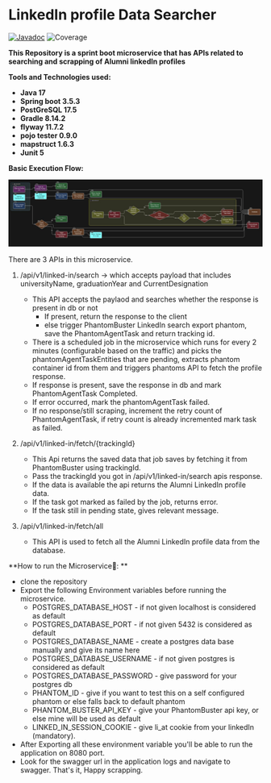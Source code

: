 # LinkedIn profile Data Searcher

[![Javadoc](https://img.shields.io/badge/JavaDoc-Online-green)](https://praneetha14.github.io/linked-in-profile-scraper/javadoc/)
![Coverage](https://raw.githubusercontent.com/pranaatha14/linked-in-profile-scraper/badges/coverage.svg)

**This Repository is a sprint boot microservice that has APIs related to searching and scrapping of Alumni linkedIn profiles**

**Tools and Technologies used:**

+ **Java 17**
+ **Spring boot 3.5.3**
+ **PostGreSQL 17.5**
+ **Gradle 8.14.2**
+ **flyway 11.7.2**
+ **pojo tester 0.9.0**
+ **mapstruct 1.6.3**
+ **Junit 5**


**Basic Execution Flow:**

![flow diagram](src/main/resources/linked-in-profile-searcher-flow.jpeg)

There are 3 APIs in this microservice.

1. /api/v1/linked-in/search -> which accepts payload that includes universityName, graduationYear and CurrentDesignation
   + This API accepts the paylaod and searches whether the response is present in db or not
       + If present, return the response to the client
       + else trigger PhantomBuster LinkedIn search export phantom, save the PhantomAgentTask and return tracking id.
   + There is a scheduled job in the microservice which runs for every 2 minutes (configurable based on the traffic) and picks the phantomAgentTaskEntities that are pending, extracts phantom container id from them and triggers phantoms API to fetch the profile response.
   + If response is present, save the response in db and mark PhantomAgentTask Completed.
   + If error occurred, mark the phantomAgentTask failed.
   + If no response/still scraping, increment the retry count of PhantomAgentTask, if retry count is already incremented mark task as failed.

2. /api/v1/linked-in/fetch/{trackingId}
   + This Api returns the saved data that job saves by fetching it from PhantomBuster using trackingId.
   + Pass the trackingId you got in /api/v1/linked-in/search apis response.
   + If the data is available the api returns the Alumni LinkedIn profile data.
   + If the task got marked as failed by the job, returns error.
   + If the task still in pending state, gives relevant message.

3. /api/v1/linked-in/fetch/all
   + This API is used to fetch all the Alumni LinkedIn profile data from the database.

**How to run the Microservice🚀: **

+ clone the repository
+ Export the following Environment variables before running the microservice.
  + POSTGRES_DATABASE_HOST - if not given localhost is considered as default
  + POSTGRES_DATABASE_PORT - if not given 5432 is considered as default
  + POSTGRES_DATABASE_NAME - create a postgres data base manually and give its name here
  + POSTGRES_DATABASE_USERNAME - if not given postgres is considered as default
  + POSTGRES_DATABASE_PASSWORD - give password for your postgres db
  + PHANTOM_ID - give if you want to test this on a self configured phantom or else falls back to default phantom
  + PHANTOM_BUSTER_API_KEY - give your PhantomBuster api key, or else mine will be used as default
  + LINKED_IN_SESSION_COOKIE - give li_at cookie from your linkedIn (mandatory).
+ After Exporting all these environment variable you'll be able to run the application on 8080 port.
+ Look for the swagger url in the application logs and navigate to swagger. That's it, Happy scrapping.


